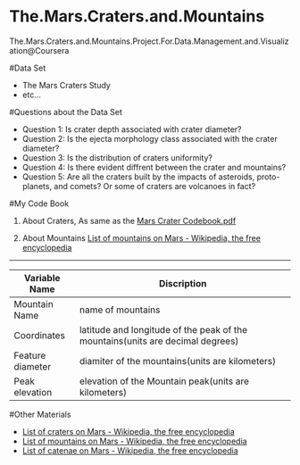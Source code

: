 # The.Mars.Craters.and.Mountains
The.Mars.Craters.and.Mountains.Project.For.Data.Management.and.Visualization@Coursera

#Data Set
- The Mars Craters Study
- etc...

#Questions about the Data Set
- Question 1: Is crater depth associated with crater diameter? 
- Question 2: Is the ejecta morphology class associated with the crater diameter? 
- Question 3: Is the distribution of craters uniformity? 
- Question 4: Is there evident diffrent between the crater and mountains? 
- Question 5: Are all the craters built by the impacts of asteroids, proto-planets, and comets? Or some of craters are volcanoes in fact? 

#My Code Book

1. About Craters, As same as the [Mars Crater Codebook.pdf]( https://eventing.coursera.org/api/redirectStrict/0nprnWXtb8EWoVqwifc-DW45OubWjzReHf2zPeePl-OSoZT8UeC_uswKBra6fuf4SYKeG1v3d71SeZ9qhiLrLA.nijQQWKS1PCWs-ESGj1kvA.54_OFeFEVE_8eGDAaGeySiKr71aYToEpKOgdgW0XY-K6w6i306iykv9n3PwrhZLAx_T8Amh5t8qhprDHAHazVncztsPkpziLxVDrvYKeNakDcz0rD8P2ytnDvdbK9HR40IGj0rK9pG6lI6DZnjRaDh-PIn0T5B2Punz9YofPTZBNoqidaAHcpJ8JNV9FZHTZakLny709bOTxjjePLoDJ0PJjjgjBByUGOkLDJvxZMG7DRLEmdt15dniI70GPXBga_GGquAmSc0FuORWedi2K8SsRX9BZKjyHAj783QkF1dVtho0Mr1o5GgMH6nIdQ0_IoZyVl_zovUMbzLtrSnXzdYgoOU9gc97OuGpGVu-NJ6AuXWfoGL0Tjtmgnm3bm2BX5ukeItYhlCRkkNGKjkD-UPj4xnhwnwmPttuA3OSqedZWdwtNtJYr4cxLY40NCQtH0_aBrXQI3LtqXfprhz3K34qjL0vBT3RqXH3S4pYJNbP4FlsnVQQ0NY7Q8J-X9C7J )

2. About Mountains [List of mountains on Mars - Wikipedia, the free encyclopedia]( https://en.wikipedia.org/wiki/List\_of\_mountains_on_Mars )
---
|Variable Name|Discription|
|-------------|-----------|
|Mountain Name|name of mountains|
|Coordinates|latitude and longitude of the peak of the mountains(units are decimal degrees)|
|Feature diameter|diamiter of the mountains(units are kilometers)|
|Peak elevation|elevation of the Mountain peak(units are kilometers)|

#Other Materials
- [List of craters on Mars - Wikipedia, the free encyclopedia]( https://en.wikipedia.org/wiki/List_of_craters_on_Mars )
- [List of mountains on Mars - Wikipedia, the free encyclopedia]( https://en.wikipedia.org/wiki/List_of_mountains_on_Mars )
- [List of catenae on Mars - Wikipedia, the free encyclopedia]( https://en.wikipedia.org/wiki/List_of_catenae_on_Mars )
